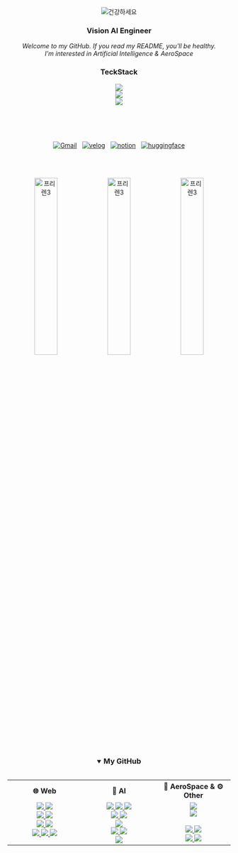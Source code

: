 <div align="center">
  
  ![건강하세요](https://github.com/user-attachments/assets/db14d888-dd48-42ef-a54f-28bcfa972d49)
  <br>
 
  <h3>Vision AI Engineer</h3>
 
 
  <i>
    Welcome to my GitHub. If you read my README, you'll be healthy.
  </i>
  
  <br>
  <i>
  I'm interested in Artificial Intelligence & AeroSpace
  </i>
  
  <h3>TeckStack</h3>
  
  <a href="https://skillicons.dev">
     <img src="https://skillicons.dev/icons?i=python,c,cpp,java" />
     <br/>
     <img src="https://skillicons.dev/icons?i=pytorch,sklearn,tensorflow,nodejs" />
     <br/>
     <img src="https://skillicons.dev/icons?i=vscode,visualstudio,eclipse,anaconda" />
  </a>
<br>
  <br>
    <br>
      <br>
    <p align="center">
    <br>
   <a href="mailto:tjddls207@gmail.com"><img alt="Gmail" src="https://img.shields.io/badge/Gmail-D14836?style=for-the-badge&logo=gmail&logoColor=white"/></a> &nbsp
   <a href="https://velog.io/@espada105/posts" target="_blank"><img alt="velog" src="https://img.shields.io/badge/Velog-20C997?style=for-the-badge&logo=Velog&logoColor=white"/></a> &nbsp
   <a href="https://www.notion.so/Developer_SeongIn-Hong-968f29ca627e4f51b306aafdf47d6db7" target="_blank"><img alt="notion" src="https://img.shields.io/badge/notion-000000?style=for-the-badge&logo=Notion&logoColor=white"/></a> &nbsp
  <a href="https://huggingface.co/espada105" target="_blank"><img alt="huggingface" src="https://img.shields.io/badge/huggingface-FFD21E?style=for-the-badge&logo=huggingFace&logoColor=black"/></a>   
  </p> 
  
  <br>
    <br>
      <br>
<img src="https://github.com/user-attachments/assets/7d73e9ee-5cdf-4b1f-b6cc-4ac9713db4e2" width="32%" alt="프리렌3">
<img src="https://github.com/user-attachments/assets/7d73e9ee-5cdf-4b1f-b6cc-4ac9713db4e2" width="32%" alt="프리렌3">
<img src="https://github.com/user-attachments/assets/7d73e9ee-5cdf-4b1f-b6cc-4ac9713db4e2" width="32%" alt="프리렌3">
<!-- <img src="https://github.com/user-attachments/assets/7d73e9ee-5cdf-4b1f-b6cc-4ac9713db4e2" width="16%" alt="프리렌3">
<img src="https://github.com/user-attachments/assets/7d73e9ee-5cdf-4b1f-b6cc-4ac9713db4e2" width="16%" alt="프리렌3">
<img src="https://github.com/user-attachments/assets/7d73e9ee-5cdf-4b1f-b6cc-4ac9713db4e2" width="16%" alt="프리렌3">
 -->


  <br>
    <br>
      <br>
      
  <details open>
    <summary><h3 style="display: inline-block;">My GitHub</h3></summary>

  <table width="100%">
    <tr>
      <th align="center" width="33%">🌐 Web</th>
      <th align="center" width="33%">🧠 AI</th>
      <th align="center" width="33%">🚀 AeroSpace & ⚙️ Other</th>
    </tr>
    <tr>
      <td align="center" valign="top">
        <a href="https://github.com/espada105/summerproject" target="_blank">
          <img src="https://img.shields.io/badge/Summer_Project-181717?style=for-the-badge&logo=github&logoColor=white"/>
        </a>
        <a href="https://github.com/espada105/React" target="_blank">
          <img src="https://img.shields.io/badge/React-181717?style=for-the-badge&logo=react&logoColor=61DAFB"/>
        </a>
        <br>
        <a href="https://github.com/espada105/HSU_FestivalSite" target="_blank">
          <img src="https://img.shields.io/badge/HSU_Festival_Site-181717?style=for-the-badge&logo=github&logoColor=white"/>
        </a>
        <a href="https://github.com/espada105/LikeLion_Hackathon_2023" target="_blank">
          <img src="https://img.shields.io/badge/LikeLion_Hackathon_2023-181717?style=for-the-badge&logo=github&logoColor=white"/>
        </a>
        <br>
        <a href="https://github.com/espada105/LikeLion_Ideathon_2023" target="_blank">
          <img src="https://img.shields.io/badge/LikeLion_Ideathon_2023-181717?style=for-the-badge&logo=github&logoColor=white"/>
        </a>
        <a href="https://github.com/espada105/InternetProgramming" target="_blank">
          <img src="https://img.shields.io/badge/Internet_Programming-181717?style=for-the-badge&logo=github&logoColor=white"/>
        </a>
        <br>
        <a href="https://github.com/espada105/Chippo_web" target="_blank">
          <img src="https://img.shields.io/badge/Chippo_Web-181717?style=for-the-badge&logo=github&logoColor=white"/>
        </a>
        <a href="https://github.com/espada105/helpService" target="_blank">
          <img src="https://img.shields.io/badge/Help_Service-181717?style=for-the-badge&logo=github&logoColor=white"/>
        </a>
        <a href="https://github.com/espada105/HSU_FestivalSite_Front" target="_blank">
          <img src="https://img.shields.io/badge/HSU_Festival_Frontend-181717?style=for-the-badge&logo=github&logoColor=white"/>
        </a>
      </td>
      <td align="center" valign="top">
        <a href="https://github.com/espada105/OpenCV" target="_blank">
          <img src="https://img.shields.io/badge/OpenCV-181717?style=for-the-badge&logo=opencv&logoColor=white"/>
        </a>
        <a href="https://github.com/espada105/ArtificialIntelligenceAlgorithm" target="_blank">
          <img src="https://img.shields.io/badge/AI_Algorithm-181717?style=for-the-badge&logo=github&logoColor=white"/>
        </a>
        <a href="https://github.com/espada105/AI_Predicting_Pregnancy_Success" target="_blank">
          <img src="https://img.shields.io/badge/AI_Pregnancy_Prediction-181717?style=for-the-badge&logo=github&logoColor=white"/>
        </a>
        <br>
        <a href="https://github.com/espada105/NewRecipe" target="_blank">
          <img src="https://img.shields.io/badge/New_Recipe-181717?style=for-the-badge&logo=github&logoColor=white"/>
        </a>
        <a href="https://github.com/espada105/NVIDIA-CUDA-Parallel-Processing" target="_blank">
          <img src="https://img.shields.io/badge/NVIDIA_CUDA-181717?style=for-the-badge&logo=nvidia&logoColor=76B900"/>
        </a>
        <br>
        <a href="https://github.com/espada105/Artificial-Intelligence-Programming" target="_blank">
          <img src="https://img.shields.io/badge/AI_Programming-181717?style=for-the-badge&logo=github&logoColor=white"/>
        </a>
        <br>
        <a href="https://github.com/espada105/MachineLearning" target="_blank">
          <img src="https://img.shields.io/badge/Machine_Learning-181717?style=for-the-badge&logo=scikit-learn&logoColor=F7931E"/>
        </a>
        <a href="https://github.com/espada105/DisplayDefectPredictionModel" target="_blank">
          <img src="https://img.shields.io/badge/Display_Defect_Prediction-181717?style=for-the-badge&logo=github&logoColor=white"/>
        </a>
        <br>
        <a href="https://github.com/espada105/ComputerVision-and-Deep-learning" target="_blank">
          <img src="https://img.shields.io/badge/CV_&_Deep_Learning-181717?style=for-the-badge&logo=github&logoColor=white"/>
        </a>
      </td>
      <td align="center" valign="top">
        <a href="https://github.com/espada105/satellite_simulator" target="_blank">
          <img src="https://img.shields.io/badge/Satellite_Simulator-181717?style=for-the-badge&logo=github&logoColor=white"/>
        </a>
        <br>
        <a href="https://github.com/espada105/Satellite_image_processing" target="_blank">
          <img src="https://img.shields.io/badge/satellite_image_processing-181717?style=for-the-badge&logo=github&logoColor=white"/>
        </a>
        <br>
        <br>
        <a href="https://github.com/espada105/Algorithm" target="_blank">
          <img src="https://img.shields.io/badge/Algorithm-181717?style=for-the-badge&logo=github&logoColor=white"/>
        </a>
        <a href="https://github.com/espada105/Discord_HitoriGotoh" target="_blank">
          <img src="https://img.shields.io/badge/Discord_Bot-181717?style=for-the-badge&logo=discord&logoColor=5865F2"/>
        </a>
        <br>
        <a href="https://github.com/espada105/ToyProject" target="_blank">
          <img src="https://img.shields.io/badge/Toy_Projects-181717?style=for-the-badge&logo=github&logoColor=white"/>
        </a>
        <a href="https://github.com/espada105/ProgramingPractice" target="_blank">
          <img src="https://img.shields.io/badge/Programming_Practice-181717?style=for-the-badge&logo=github&logoColor=white"/>
        </a>
      </td>
    </tr>
  </table>
  </details>
  
</div>
